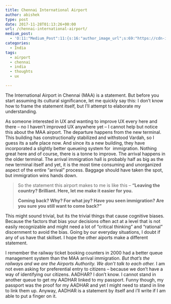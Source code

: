 ```yaml
---
title: Chennai International Airport
author: abishek
type: post
date: 2017-11-28T01:13:26+00:00
url: /chennai-international-airport/
medium_post:
  - 'O:11:"Medium_Post":11:{s:16:"author_image_url";s:69:"https://cdn-images-1.medium.com/fit/c/200/200/0*LfHC1cgdpbsibDbt.jpeg";s:10:"author_url";s:31:"https://medium.com/@abishekgoda";s:11:"byline_name";N;s:12:"byline_email";N;s:10:"cross_link";s:3:"yes";s:2:"id";s:12:"c253300ca6de";s:21:"follower_notification";s:2:"no";s:7:"license";s:19:"all-rights-reserved";s:14:"publication_id";s:2:"-1";s:6:"status";s:6:"public";s:3:"url";s:74:"https://medium.com/@abishekgoda/chennai-international-airport-c253300ca6de";}'
categories:
  - India
tags:
  - airport
  - chennai
  - india
  - thoughts
  - ux

---
```

The International Airport in Chennai (MAA) is a statement. But before you start assuming its cultural significance, let me quickly say this: I don&#8217;t know how to frame the statement itself, but I&#8217;ll attempt to elaborate my understanding.

As someone interested in UX and wanting to improve UX every here and there &#8211; no I haven&#8217;t improved UX anywhere yet &#8211; I cannot help but notice this about the MAA airport. The departure happens from the new terminal. This building has constructionally stabilized and withstood Vardah, so I guess its a safe place now. And since its a new building, they have incorporated a slightly better queueing system for  immigration. Nothing great here and of course, there is a tonne to improve. The arrival happens in the older terminal. The arrival immigration hall is probably half as big as the new terminal itself and yet, it is the most time consuming and unorganized aspect of the entire &#8220;arrival&#8221; process. Baggage should have taken the spot, but immigration wins hands down.

> So the statement this airport makes to me is like this &#8211; **&#8220;Leaving the country? Brilliant. Here, let me make it easier for you.** 
> 
> **Coming back? Why? For what joy? Have you seen immigration? Are you sure you still want to come back?&#8221;**

This might sound trivial, but its the trivial things that cause cognitive biases. Because the factors that bias your decisions often act at a level that is not easily recognizable and might need a lot of &#8220;critical thinking&#8221; and &#8220;rational&#8221; discernment to avoid the bias. Going by our everyday situations, I doubt if any of us have that skillset. I hope the other aiports make a different statement.

I remember the railway ticket booking counters in 2000 had a better queue management system than the MAA arrival immigration. _But that&#8217;s the railways and we are the Airports Authority. We don&#8217;t talk to each other._ I am not even asking for preferential entry to citizens &#8211; because we don&#8217;t have a way of identifying our citizens. AADHAR? I don&#8217;t know. I cannot stand in another queue to get my AADHAR linked to my passport. Funny though, my passport was the proof for my AADHAR and yet I might need to stand in line to link them up. Anyway, AADHAR is a statement by itself and i&#8217;ll write if I am able to put a finger on it.